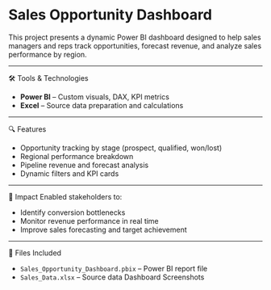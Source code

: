 # Sales Opportunity Dashboard

This project presents a dynamic Power BI dashboard designed to help sales managers and reps track opportunities, forecast revenue, and analyze sales performance by region.

---

 🛠 Tools & Technologies
- **Power BI** – Custom visuals, DAX, KPI metrics
- **Excel** – Source data preparation and calculations

---

 🔍 Features
- Opportunity tracking by stage (prospect, qualified, won/lost)
- Regional performance breakdown
- Pipeline revenue and forecast analysis
- Dynamic filters and KPI cards

---

🎯 Impact
Enabled stakeholders to:
- Identify conversion bottlenecks
- Monitor revenue performance in real time
- Improve sales forecasting and target achievement

---

 📁 Files Included
- `Sales_Opportunity_Dashboard.pbix` – Power BI report file
- `Sales_Data.xlsx` – Source data
  Dashboard Screenshots  

